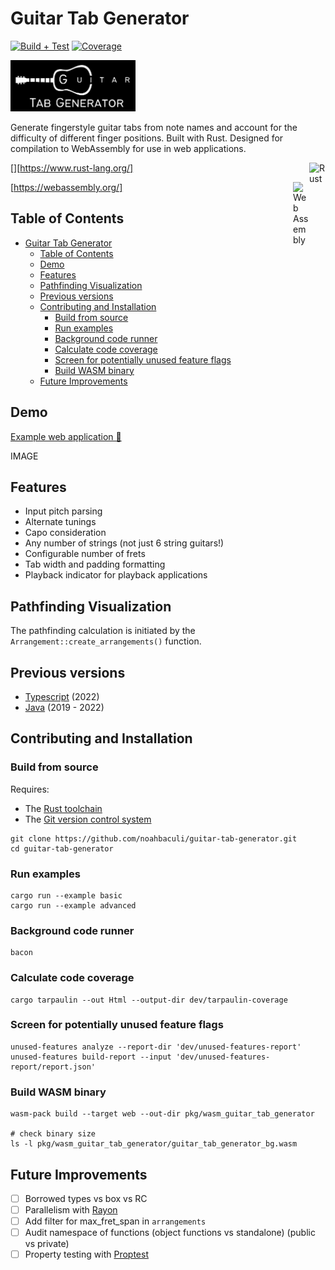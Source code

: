# Guitar Tab Generator

[![Build + Test](https://github.com/noahbaculi/guitar-tab-generator/actions/workflows/rust_build_and_test.yml/badge.svg)](https://github.com/noahbaculi/guitar-tab-generator/actions/workflows/rust_build_and_test.yml)
[![Coverage](https://codecov.io/gh/noahbaculi/guitar-tab-generator/branch/main/graph/badge.svg?token=BB01PPL4LF)](https://codecov.io/gh/noahbaculi/guitar-tab-generator)

<img src="examples/logo.jpeg" alt="Guitar Tab Generator logo" width="200">

Generate fingerstyle guitar tabs from note names and account for the difficulty
of different finger positions. Built with Rust. Designed for compilation to
WebAssembly for use in web applications.

[<img align="right" width="26px" alt="Rust" src="https://github.com/noahbaculi/noahbaculi/assets/49008873/6cfa66fd-b63e-4e0c-b6a0-badc0b09560e"/>][https://www.rust-lang.org/]

<img align="right" width="26px" alt="Web Assembly" src="https://upload.wikimedia.org/wikipedia/commons/1/1f/WebAssembly_Logo.svg" />[https://webassembly.org/]

## Table of Contents

- [Guitar Tab Generator](#guitar-tab-generator)
  - [Table of Contents](#table-of-contents)
  - [Demo](#demo)
  - [Features](#features)
  - [Pathfinding Visualization](#pathfinding-visualization)
  - [Previous versions](#previous-versions)
  - [Contributing and Installation](#contributing-and-installation)
    - [Build from source](#build-from-source)
    - [Run examples](#run-examples)
    - [Background code runner](#background-code-runner)
    - [Calculate code coverage](#calculate-code-coverage)
    - [Screen for potentially unused feature flags](#screen-for-potentially-unused-feature-flags)
    - [Build WASM binary](#build-wasm-binary)
  - [Future Improvements](#future-improvements)

## Demo

[Example web application 🚀](https://noahbaculi.com/guitartab)

IMAGE

## Features

- Input pitch parsing
- Alternate tunings
- Capo consideration
- Any number of strings (not just 6 string guitars!)
- Configurable number of frets
- Tab width and padding formatting
- Playback indicator for playback applications

## Pathfinding Visualization

The pathfinding calculation is initiated by the
`Arrangement::create_arrangements()` function.

## Previous versions

- [Typescript](https://github.com/noahbaculi/guitar-tab-generator_typescript) (2022)
- [Java](https://github.com/noahbaculi/guitar-tab-generator_java) (2019 - 2022)

## Contributing and Installation

### Build from source

Requires:

- The [Rust toolchain](https://www.rust-lang.org/tools/install)
- The [Git version control system](https://git-scm.com/)

```shell
git clone https://github.com/noahbaculi/guitar-tab-generator.git
cd guitar-tab-generator
```

### Run examples

```shell
cargo run --example basic
cargo run --example advanced
```

### Background code runner

```shell
bacon
```

### Calculate code coverage

```shell
cargo tarpaulin --out Html --output-dir dev/tarpaulin-coverage
```

### Screen for potentially unused feature flags

```shell
unused-features analyze --report-dir 'dev/unused-features-report'
unused-features build-report --input 'dev/unused-features-report/report.json'
```

### Build WASM binary

```shell
wasm-pack build --target web --out-dir pkg/wasm_guitar_tab_generator

# check binary size
ls -l pkg/wasm_guitar_tab_generator/guitar_tab_generator_bg.wasm
```

## Future Improvements

- [ ] Borrowed types vs box vs RC
- [ ] Parallelism with [Rayon](https://docs.rs/rayon/latest/rayon/#how-to-use-rayon)
- [ ] Add filter for max_fret_span in `arrangements`
- [ ] Audit namespace of functions (object functions vs standalone) (public vs private)
- [ ] Property testing with [Proptest](https://altsysrq.github.io/proptest-book/)

